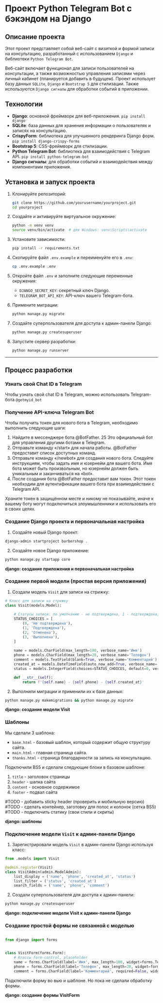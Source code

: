 # Проект Python Telegram Bot с бэкэндом на Django
## Описание проекта
Этот проект представляет собой веб-сайт с визиткой и формой записи на консультацию, разработанный с использованием `Django` и библиотеки `Python Telegram Bot`.

Веб-сайт включает функционал для записи пользователей на консультации, а также возможностью управления записями через личный кабинет (планируется добавить в будущем). Проект использует базу данных `SQLite`, `Django` и `Bootstrap 5` для стилизации. Также используются `Django сигналы` для обработки событий в приложении.


## Технологии

- **Django**: основной фреймворк для веб-приложения. `pip install django`
- **SQLite**: база данных для хранения информации о пользователях и записях на консультацию. 
- **CrispyForm**: библиотека для улучшенного рендеринга Django форм. `pip install django-crispy-forms`
- **Bootstrap 5**: CSS-фреймворк для стилизации. 
- **Python Telegram Bot**: библиотека для взаимодействия с Telegram API. `pip install python-telegram-bot`
- **Django сигналы**: для обработки событий и взаимодействия между компонентами приложения.

## Установка и запуск проекта

1. Клонируйте репозиторий:
    ```bash
    git clone https://github.com/yourusername/yourproject.git
    cd yourproject
    ```

2. Создайте и активируйте виртуальное окружение:
    ```bash
    python -m venv venv
    source venv/bin/activate  # для Windows: venv\Scripts\activate
    ```

3. Установите зависимости:
    ```bash
    pip install -r requirements.txt
    ```

4. Скопируйте файл `.env.example` и переименуйте его в `.env`:
    ```bash
    cp .env.example .env
    ```

5. Откройте файл `.env` и заполните следующие переменные окружения:
    - `DJANGO_SECRET_KEY`: секретный ключ Django.
    - `TELEGRAM_BOT_API_KEY`: API-ключ вашего Telegram-бота.

6. Примените миграции:
    ```bash
    python manage.py migrate
    ```

7. Создайте суперпользователя для доступа к админ-панели Django:
    ```bash
    python manage.py createsuperuser
    ```

8. Запустите сервер разработки:
    ```bash
    python manage.py runserver
    ```


---
## Процесс разработки

### Узнать свой Chat ID в Telegram

Чтобы узнать свой chat ID в Telegram, можно использовать Telegram-бота `@getmyid_bot`


### Получение API-ключа Telegram Bot

Чтобы получить токен для нового бота в Telegram, необходимо выполнить следующие шаги:

1. Найдите в мессенджере бота @BotFather. 25 Это официальный бот для управления другими ботами в Telegram.
2. Отправьте команду «/start» для начала работы. @BotFather предоставит список доступных команд. 
3. Отправьте команду «/newbot» для создания нового бота. Следуйте инструкциям, чтобы задать имя и юзернейм для вашего бота. Имя бота может быть произвольным, но юзернейм должен быть уникальным и заканчиваться на «bot». 
4. После создания бота @BotFather предоставит вам токен. Этот токен необходим для аутентификации вашего бота при взаимодействии с Telegram API. 

Храните токен в защищённом месте и никому не показывайте, иначе к вашему боту могут подключиться злоумышленники и использовать его в своих целях.

### Создание Django проекта и первоначальная настройка

1. Создайте новый Django проект:
```bash
django-admin startproject barbershop .
```

2. Создайте новое Django приложение:
```bash
python manage.py startapp core
```

**django: создание приложения и первоначальная настройка**

### Создание первой модели (простая версия приложения)

1. Создали модель `Visit` для записи на стрижку:

```python
# Класс для записи на стрижку
class Visit(models.Model):
    
    # Статусы записи: по умолчанию - не подтверждена, 1 - подтверждена, 2 - отменена, 3 - выполнена
    STATUS_CHOICES = [
        (0, 'Не подтверждена'),
        (1, 'Подтверждена'),
        (2, 'Отменена'),
        (3, 'Выполнена'),
    ]
    
    name = models.CharField(max_length=100, verbose_name='Имя')
    phone = models.CharField(max_length=20, verbose_name='Телефон')
    comment = models.TextField(blank=True, verbose_name='Комментарий')
    created_at = models.DateTimeField(auto_now_add=True, verbose_name='Дата создания')
    status = models.IntegerField(choices=STATUS_CHOICES, default=0, verbose_name='Статус')

    def __str__(self):
        return f'{self.name} - {self.phone} - {self.created_at}'
```

2. Выполнили миграции и применили их к базе данных:
```bash
python manage.py makemigrations && python manage.py migrate
```

**django: создание модели Visit**


### Шаблоны

Мы сделали 3 шаблона:

- `base.html` - базовый шаблон, который содержит общую структуру сайта.
- `main.html` - главная страница сайта.
- `thanks.html` - страница благодарности за запись на консультацию.

Подключили BS5 и сделали следующие блоки в базовом шаблоне:

1. `title` - заголовок страницы
2. `header` - шапка сайта
3. `content` - основное содержимое
4. `footer` - подвал сайта

#TODO - добавить sticky header (проверить и мобильную версию)
#TODO - сделать контейнер, заготовку для полос и колонок (сетка BS5)
#TODO - подключить статику (свои стили и скриты)

**django: шаблоны**

### Подключение модели `Visit` к админ-панели Django

1. Зарегистрировали модель `Visit` в админ-панели Django используя класс:
```python
from .models import Visit

@admin.register(Visit)
class VisitAdmin(admin.ModelAdmin):
    list_display = ('name', 'phone', 'created_at', 'status')
    list_filter = ('status', 'created_at')
    search_fields = ('name', 'phone', 'comment')
```

2. Создали суперпользователя для доступа к админ-панели:
```bash
python manage.py createsuperuser
``` 

**django: подключение модели Visit к админ-панели Django**

### Создание простой формы не связанной с моделью

```python

from django import forms


class VisitForm(forms.Form):
    # Классы form-control, placeholder
    name = forms.CharField(label='Имя', max_length=100, widget=forms.TextInput(attrs={'placeholder': 'Имя', 'class': 'form-control'}))
    phone = forms.CharField(label='Телефон', max_length=20, widget=forms.TextInput(attrs={'type': 'tel', 'placeholder': 'Номер телефона', 'class': 'form-control'}))
    comment = forms.CharField(label='Комментарий', required=False, widget=forms.Textarea(attrs={'placeholder': 'Комментарий', 'class': 'form-control'}))

```

Подключили форму во вью и шаблоне. Но пока не сделали обработку формы.

**django: создание формы VisitForm**
